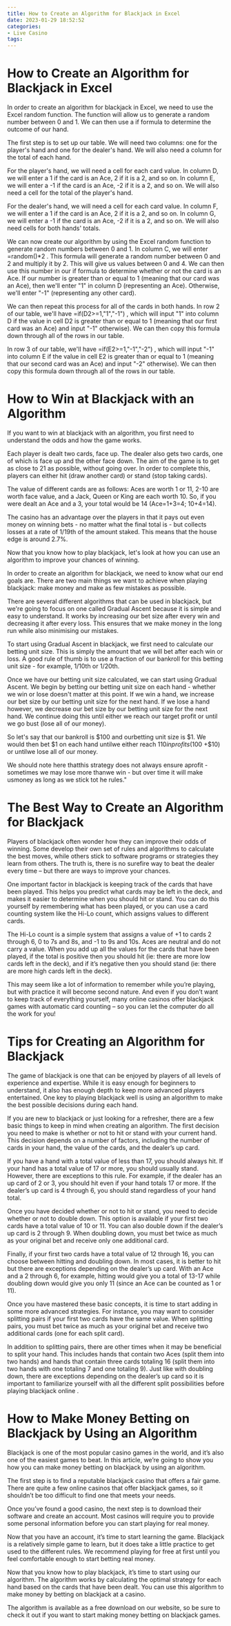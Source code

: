 ```yaml
---
title: How to Create an Algorithm for Blackjack in Excel 
date: 2023-01-29 18:52:52
categories:
- Live Casino
tags:
---
```



#  How to Create an Algorithm for Blackjack in Excel 

In order to create an algorithm for blackjack in Excel, we need to use the Excel random function. The function will allow us to generate a random number between 0 and 1. We can then use a if formula to determine the outcome of our hand.

The first step is to set up our table. We will need two columns: one for the player's hand and one for the dealer's hand. We will also need a column for the total of each hand.

For the player's hand, we will need a cell for each card value. In column D, we will enter a 1 if the card is an Ace, 2 if it is a 2, and so on. In column E, we will enter a -1 if the card is an Ace, -2 if it is a 2, and so on. We will also need a cell for the total of the player's hand.

For the dealer's hand, we will need a cell for each card value. In column F, we will enter a 1 if the card is an Ace, 2 if it is a 2, and so on. In column G, we will enter a -1 if the card is an Ace, -2 if it is a 2, and so on. We will also need cells for both hands' totals.

We can now create our algorithm by using the Excel random function to generate random numbers between 0 and 1. In column C, we will enter =random()*2 . This formula will generate a random number between 0 and 2 and multiply it by 2. This will give us values between 0 and 4. We can then use this number in our if formula to determine whether or not the card is an Ace. If our number is greater than or equal to 1 (meaning that our card was an Ace), then we'll enter "1" in column D (representing an Ace). Otherwise, we'll enter "-1" (representing any other card).

We can then repeat this process for all of the cards in both hands. In row 2 of our table, we'll have =if(D2>=1,"1","-1") , which will input "1" into column D if the value in cell D2 is greater than or equal to 1 (meaning that our first card was an Ace) and input "-1" otherwise). We can then copy this formula down through all of the rows in our table.

In row 3 of our table, we'll have =if(E2>=1,"-1","-2") , which will input "-1" into column E if the value in cell E2 is greater than or equal to 1 (meaning that our second card was an Ace) and input "-2" otherwise). We can then copy this formula down through all of the rows in our table.

#  How to Win at Blackjack with an Algorithm 

If you want to win at blackjack with an algorithm, you first need to understand the odds and how the game works. 

Each player is dealt two cards, face up. The dealer also gets two cards, one of which is face up and the other face down. The aim of the game is to get as close to 21 as possible, without going over. In order to complete this, players can either hit (draw another card) or stand (stop taking cards). 

The value of different cards are as follows: Aces are worth 1 or 11, 2-10 are worth face value, and a Jack, Queen or King are each worth 10. So, if you were dealt an Ace and a 3, your total would be 14 (Ace=1+3=4; 10+4=14). 

The casino has an advantage over the players in that it pays out even money on winning bets - no matter what the final total is - but collects losses at a rate of 1/19th of the amount staked. This means that the house edge is around 2.7%. 

Now that you know how to play blackjack, let's look at how you can use an algorithm to improve your chances of winning. 

In order to create an algorithm for blackjack, we need to know what our end goals are. There are two main things we want to achieve when playing blackjack: make money and make as few mistakes as possible. 

There are several different algorithms that can be used in blackjack, but we're going to focus on one called Gradual Ascent because it is simple and easy to understand. It works by increasing our bet size after every win and decreasing it after every loss. This ensures that we make money in the long run while also minimising our mistakes. 

To start using Gradual Ascent in blackjack, we first need to calculate our betting unit size. This is simply the amount that we will bet after each win or loss. A good rule of thumb is to use a fraction of our bankroll for this betting unit size - for example, 1/10th or 1/20th. 

Once we have our betting unit size calculated, we can start using Gradual Ascent. We begin by betting our betting unit size on each hand - whether we win or lose doesn't matter at this point. If we win a hand, we increase our bet size by our betting unit size for the next hand. If we lose a hand however, we decrease our bet size by our betting unit size for the next hand. We continue doing this until either we reach our target profit or until we go bust (lose all of our money). 

So let's say that our bankroll is $100 and ourbetting unit size is $1. We would then bet $1 on each hand untilwe either reach $110 in profits ($100 +$10) or untilwe lose all of our money. 

We should note here thatthis strategy does not always ensure aprofit - sometimes we may lose more thanwe win - but over time it will make usmoney as long as we stick tot he rules."

#  The Best Way to Create an Algorithm for Blackjack 

Players of blackjack often wonder how they can improve their odds of winning. Some develop their own set of rules and algorithms to calculate the best moves, while others stick to software programs or strategies they learn from others. The truth is, there is no surefire way to beat the dealer every time – but there are ways to improve your chances. 

One important factor in blackjack is keeping track of the cards that have been played. This helps you predict what cards may be left in the deck, and makes it easier to determine when you should hit or stand. You can do this yourself by remembering what has been played, or you can use a card counting system like the Hi-Lo count, which assigns values to different cards. 

The Hi-Lo count is a simple system that assigns a value of +1 to cards 2 through 6, 0 to 7s and 8s, and -1 to 9s and 10s. Aces are neutral and do not carry a value. When you add up all the values for the cards that have been played, if the total is positive then you should hit (ie: there are more low cards left in the deck), and if it’s negative then you should stand (ie: there are more high cards left in the deck). 

This may seem like a lot of information to remember while you’re playing, but with practice it will become second nature. And even if you don’t want to keep track of everything yourself, many online casinos offer blackjack games with automatic card counting – so you can let the computer do all the work for you!

#  Tips for Creating an Algorithm for Blackjack 

The game of blackjack is one that can be enjoyed by players of all levels of experience and expertise. While it is easy enough for beginners to understand, it also has enough depth to keep more advanced players entertained. One key to playing blackjack well is using an algorithm to make the best possible decisions during each hand.

If you are new to blackjack or just looking for a refresher, there are a few basic things to keep in mind when creating an algorithm. The first decision you need to make is whether or not to hit or stand with your current hand. This decision depends on a number of factors, including the number of cards in your hand, the value of the cards, and the dealer’s up card.

If you have a hand with a total value of less than 17, you should always hit. If your hand has a total value of 17 or more, you should usually stand. However, there are exceptions to this rule. For example, if the dealer has an up card of 2 or 3, you should hit even if your hand totals 17 or more. If the dealer’s up card is 4 through 6, you should stand regardless of your hand total.

Once you have decided whether or not to hit or stand, you need to decide whether or not to double down. This option is available if your first two cards have a total value of 10 or 11. You can also double down if the dealer’s up card is 2 through 9. When doubling down, you must bet twice as much as your original bet and receive only one additional card.

Finally, if your first two cards have a total value of 12 through 16, you can choose between hitting and doubling down. In most cases, it is better to hit but there are exceptions depending on the dealer’s up card. With an Ace and a 2 through 6, for example, hitting would give you a total of 13-17 while doubling down would give you only 11 (since an Ace can be counted as 1 or 11).

Once you have mastered these basic concepts, it is time to start adding in some more advanced strategies. For instance, you may want to consider splitting pairs if your first two cards have the same value. When splitting pairs, you must bet twice as much as your original bet and receive two additional cards (one for each split card).

In addition to splitting pairs, there are other times when it may be beneficial to split your hand. This includes hands that contain two Aces (split them into two hands) and hands that contain three cards totaling 16 (split them into two hands with one totaling 7 and one totaling 9). Just like with doubling down, there are exceptions depending on the dealer’s up card so it is important to familiarize yourself with all the different split possibilities before playing blackjack online .

#  How to Make Money Betting on Blackjack by Using an Algorithm

Blackjack is one of the most popular casino games in the world, and it’s also one of the easiest games to beat. In this article, we’re going to show you how you can make money betting on blackjack by using an algorithm.

The first step is to find a reputable blackjack casino that offers a fair game. There are quite a few online casinos that offer blackjack games, so it shouldn’t be too difficult to find one that meets your needs.

Once you’ve found a good casino, the next step is to download their software and create an account. Most casinos will require you to provide some personal information before you can start playing for real money.

Now that you have an account, it’s time to start learning the game. Blackjack is a relatively simple game to learn, but it does take a little practice to get used to the different rules. We recommend playing for free at first until you feel comfortable enough to start betting real money.

Now that you know how to play blackjack, it’s time to start using our algorithm. The algorithm works by calculating the optimal strategy for each hand based on the cards that have been dealt. You can use this algorithm to make money by betting on blackjack at a casino.

The algorithm is available as a free download on our website, so be sure to check it out if you want to start making money betting on blackjack games.